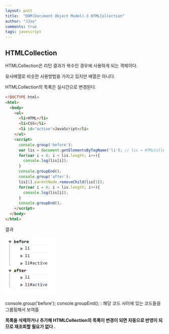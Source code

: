 ```yaml
---
layout: post
title:  "DOM(Document Object Model)-3 HTMLCollection"
author: "JJoo"
comments: true
tags: javescript
---
```



## HTMLCollection


HTMLCollection은 리턴 결과가 복수인 경우에 사용하게 되는 객체이다.

유사배열로 비슷한 사용방법을 가지고 있지만 배열은 아니다.

HTMLCollection의 목록은 실시간으로 변경된다. 



```html
<!DOCTYPE html>
<html>
  <body>
    <ul>
      <li>HTML</li>
      <li>CSS</li>
      <li id="active">JavaScript</li>
    </ul>
    <script>
      console.group('before');
      var lis = document.getElementsByTagName('li'); // lis = HTMLCollection
      for(var i = 0; i < lis.length; i++){
        console.log(lis[i]);
      }
      console.groupEnd();
      console.group('after');
      lis[1].parentNode.removeChild(lis[1]);
      for(var i = 0; i < lis.length; i++){
        console.log(lis[i]);
      }
      console.groupEnd();
    </script>
  </body>
</html>
```


결과

![HTMLCollection_console 결과](/images/img_HTMLCollection_console.png)


console.group('before'); console.groupEnd(); : 해당 코드 사이에 있는 코드들을 그룹핑해서 보여줌 


**목록을 삭제하거나 추가해 HTMLCollection의 목록이 변경이 되면 자동으로 반영이 되므로 재조회할 필요가 없다 .**





